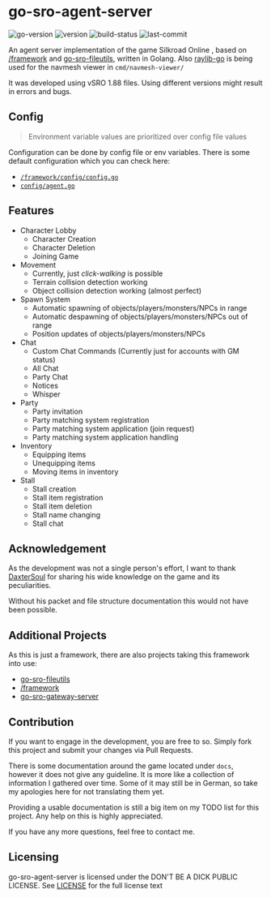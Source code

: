 # go-sro-agent-server

![go-version](https://img.shields.io/github/go-mod/go-version/ferdoran/go-sro-agent-server)
![version](https://img.shields.io/github/v/tag/ferdoran/go-sro-agent-server?label=version)
![build-status](https://img.shields.io/github/workflow/status/ferdoran/go-sro-agent-server/Build%20and%20Publish%20Docker%20Image)
![last-commit](https://img.shields.io/github/last-commit/ferdoran/go-sro-agent-server)

An agent server implementation of the game Silkroad Online ,
based on [/framework](https://github.com/ferdoran/framework) 
and [go-sro-fileutils](https://github.com/ferdoran/go-sro-fileutils),
written in Golang. Also [raylib-go](https://github.com/gen2brain/raylib-go)
is being used for the navmesh viewer in `cmd/navmesh-viewer/`

It was developed using vSRO 1.88 files.
Using different versions might result in errors and bugs.

## Config
> Environment variable values are prioritized over config file values

Configuration can be done by config file or env variables.
There is some default configuration which you can check here:

- [`/framework/config/config.go`](https://github.com/ferdoran/framework/tree/master/config/config.go)
- [`config/agent.go`](https://github.com/ferdoran/go-sro-agent-server/tree/master/config/agent.go)

## Features

- Character Lobby
    - Character Creation
    - Character Deletion
    - Joining Game
- Movement
  - Currently, just _click-walking_ is possible
  - Terrain collision detection working
  - Object collision detection working (almost perfect)
- Spawn System
  - Automatic spawning of objects/players/monsters/NPCs in range
  - Automatic despawning of objects/players/monsters/NPCs out of range
  - Position updates of objects/players/monsters/NPCs
- Chat
  - Custom Chat Commands (Currently just for accounts with GM status)
  - All Chat
  - Party Chat
  - Notices
  - Whisper
- Party
  - Party invitation
  - Party matching system registration
  - Party matching system application (join request)
  - Party matching system application handling
- Inventory
  - Equipping items
  - Unequipping items
  - Moving items in inventory
- Stall
  - Stall creation
  - Stall item registration
  - Stall item deletion
  - Stall name changing
  - Stall chat

## Acknowledgement

As the development was not a single person's effort,
I want to thank [DaxterSoul](https://www.elitepvpers.com/forum/members/1084164-daxtersoul.html)
for sharing his wide knowledge on the game and its peculiarities.

Without his packet and file structure documentation this would not have been possible.

## Additional Projects

As this is just a framework, there are also projects taking this framework into use:

- [go-sro-fileutils](https://github.com/ferdoran/go-sro-fileutils)
- [/framework](https://github.com/ferdoran/framework)
- [go-sro-gateway-server](https://github.com/ferdoran/go-sro-gateway-server)

## Contribution

If you want to engage in the development, you are free to so.
Simply fork this project and submit your changes via Pull Requests.

There is some documentation around the game located under `docs`,
however it does not give any guideline.
It is more like a collection of information I gathered over time.
Some of it may still be in German, so take my apologies here for not translating them yet.

Providing a usable documentation is still a big item on my TODO list for this project.
Any help on this is highly appreciated.

If you have any more questions, feel free to contact me.

## Licensing

go-sro-agent-server is licensed under the DON'T BE A DICK PUBLIC LICENSE.
See [LICENSE](../LICENSE) for the full license text